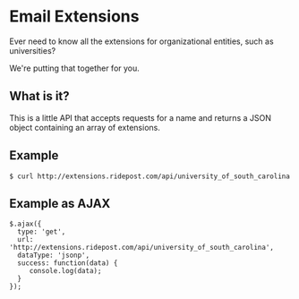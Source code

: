 # Email Extensions
Ever need to know all the extensions for organizational entities, such as universities?

We're putting that together for you.

## What is it?
This is a little API that accepts requests for a name and returns a JSON object containing an array of extensions.

## Example
    $ curl http://extensions.ridepost.com/api/university_of_south_carolina

## Example as AJAX
    $.ajax({
      type: 'get',
      url: 'http://extensions.ridepost.com/api/university_of_south_carolina',
      dataType: 'jsonp',
      success: function(data) {
         console.log(data);
      }
    });
